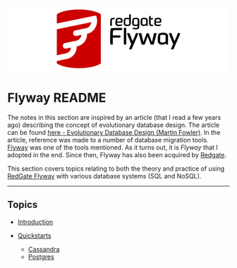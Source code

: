 ![Flyway Cover](./flyway.png)

# Flyway README

The notes in this section are inspired by an article (that I read a few years ago) describing the concept of evolutionary database design. The article can be found [here - Evolutionary Database Design (Martin Fowler)](https://www.martinfowler.com/articles/evodb.html). In the article, reference was made to a number of database migration tools. [Flyway](https://documentation.red-gate.com/fd) was one of the tools mentioned. As it turns out, it is _Flyway_ that I adopted in the end. Since then, Flyway has also been acquired by [Redgate](https://www.red-gate.com/).

This section covers topics relating to both the theory and practice of using [RedGate Flyway](https://documentation.red-gate.com/fd) with various database systems (SQL and NoSQL).

---

## Topics

- [Introduction](./introduction.md)

- [Quickstarts](./quickstarts)
  - [Cassandra](./quickstarts/cassandra)
  - [Postgres](./quickstarts/postgres)